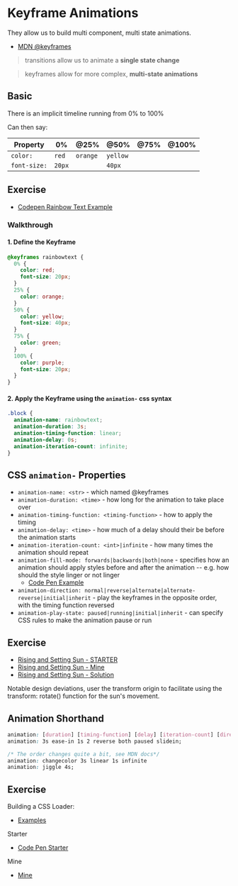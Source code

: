 # Keyframe Animations

They allow us to build multi component, multi state animations.

- [MDN @keyframes](https://developer.mozilla.org/en-US/docs/Web/CSS/@keyframes)

> transitions allow us to animate a **single state change**

> keyframes allow for more complex, **multi-state animations**

## Basic 

There is an implicit timeline running from 0% to 100%

Can then say:

| Property | 0% | @25% | @50% | @75% | @100% |
|----------|----|------|------|------|-------|
| `color:` | `red` | `orange` | `yellow` | 
| `font-size:` | `20px` | | `40px` | 

## Exercise

- [Codepen Rainbow Text Example](https://codepen.io/neenjaw/pen/jxrgOE?editors=1100)

### Walkthrough

#### 1. Define the Keyframe

```css
@keyframes rainbowtext {
  0% {
    color: red;
    font-size: 20px;
  }
  25% {
    color: orange;
  }
  50% {
    color: yellow;
    font-size: 40px;
  }
  75% {
    color: green;
  }
  100% {
    color: purple;
    font-size: 20px;
  }
}
```

#### 2. Apply the Keyframe using the `animation-` css syntax

```css
.block {
  animation-name: rainbowtext;
  animation-duration: 3s;
  animation-timing-function: linear;
  animation-delay: 0s;
  animation-iteration-count: infinite;
}
```

## CSS `animation-` Properties

- `animation-name: <str>` - which named @keyframes
- `animation-duration: <time>` - how long for the animation to take place over
- `animation-timing-function: <timing-function>` - how to apply the timing
- `animation-delay: <time>` - how much of a delay should their be before the animation starts
- `animation-iteration-count: <int>|infinite` - how many times the animation should repeat
- `animation-fill-mode: forwards|backwards|both|none` - specifies how an animation should apply styles before and after the animation -- e.g. how should the style linger or not linger
  - [Code Pen Example](https://codepen.io/Colt/pen/mMybrx)
- `animation-direction: normal|reverse|alternate|alternate-reverse|initial|inherit` - play the keyframes in the opposite order, with the timing function reversed
- `animation-play-state: paused|running|initial|inherit` - can specify CSS rules to make the animation pause or run

## Exercise

- [Rising and Setting Sun - STARTER](https://codepen.io/Colt/pen/JyPWBE?editors=1100)
- [Rising and Setting Sun - Mine](https://codepen.io/neenjaw/pen/wjWVXK?editors=1100)
- [Rising and Setting Sun - Solution](https://codepen.io/Colt/pen/OgKrRZ?editors=1100)

Notable design deviations, user the transform origin to facilitate using the transform: rotate() function for the sun's movement.

## Animation Shorthand

```css
animation: [duration] [timing-function] [delay] [iteration-count] [direction] [fill-mode] [play-state] [name]
animation: 3s ease-in 1s 2 reverse both paused slidein;

/* The order changes quite a bit, see MDN docs*/
animation: changecolor 3s linear 1s infinite
animation: jiggle 4s;
```

## Exercise

Building a CSS Loader:

- [Examples](https://codepen.io/RRoberts/pen/pEXWEp)

Starter

- [Code Pen Starter](https://codepen.io/Colt/pen/OjPwmL?editors=1100)

Mine

- [Mine](https://codepen.io/neenjaw/pen/XqjrOw?editors=1100)